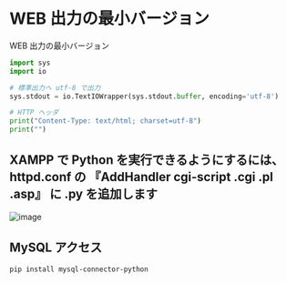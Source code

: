 # WEB 出力の最小バージョン
WEB 出力の最小バージョン
```python
import sys
import io

# 標準出力へ utf-8 で出力
sys.stdout = io.TextIOWrapper(sys.stdout.buffer, encoding='utf-8')

# HTTP ヘッダ
print("Content-Type: text/html; charset=utf-8")
print("")
```

## XAMPP で Python を実行できるようにするには、httpd.conf の 『AddHandler cgi-script .cgi .pl .asp』 に .py を追加します
![image](https://user-images.githubusercontent.com/1501327/167241625-0a2699d6-9298-4459-8586-f9cefe59e6c4.png)

## MySQL アクセス
```
pip install mysql-connector-python
```
